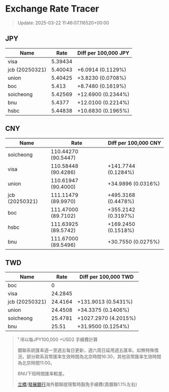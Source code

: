 # Exchange Rate Tracer

> Update: 2025-03-22 11:46:07.116520+00:00

## JPY

| Name           |    Rate | Diff per 100,000 JPY   |
|----------------|---------|------------------------|
| visa           | 5.39434 |                        |
| jcb (20250321) | 5.40043 | +6.0914 (0.1129%)      |
| union          | 5.40425 | +3.8230 (0.0708%)      |
| boc            | 5.413   | +8.7480 (0.1619%)      |
| soicheong      | 5.42569 | +12.6900 (0.2344%)     |
| bnu            | 5.4377  | +12.0100 (0.2214%)     |
| hsbc           | 5.44838 | +10.6830 (0.1965%)     |

## CNY

| Name           | Rate                | Diff per 100,000 CNY   |
|----------------|---------------------|------------------------|
| soicheong      | 110.44270	(90.5447) |                        |
| visa           | 110.58448	(90.4286) | +141.7744 (0.1284%)    |
| union          | 110.61947	(90.4000) | +34.9896 (0.0316%)     |
| jcb (20250321) | 111.11479	(89.9970) | +495.3168 (0.4478%)    |
| boc            | 111.47000	(89.7102) | +355.2142 (0.3197%)    |
| hsbc           | 111.63925	(89.5742) | +169.2450 (0.1518%)    |
| bnu            | 111.67000	(89.5496) | +30.7550 (0.0275%)     |

## TWD

| Name           |    Rate | Diff per 100,000 TWD   |
|----------------|---------|------------------------|
| boc            |  0      |                        |
| visa           | 24.2845 |                        |
| jcb (20250321) | 24.4164 | +131.9013 (0.5431%)    |
| union          | 24.4508 | +34.3375 (0.1406%)     |
| soicheong      | 25.4781 | +1027.2970 (4.2015%)   |
| bnu            | 25.51   | +31.9500 (0.1254%)     |


> ¹ IB以每JPY100,000 +USD2 手續費計算
>
> 銀聯系統匯率週一至週五每日更新，週六周日延用週五匯率。如無特殊情況，部分歐系貨幣匯率生效時間為北京時間16:30，其他貨幣匯率生效時間為北京時間11:00。
>
> BNU下班時間匯率較差。
>
> [立橋](https://www.wlbank.com.mo/uploads/ueditor/file/20181211/1544536513900230.pdf)/[發展銀行](https://www.mdb.com.mo/Service_Charges_20230728.pdf)海外銀聯提現暫時豁免手續費(貴銀聯1.1%左右)

